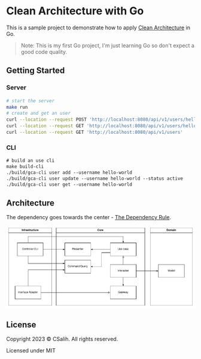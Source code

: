 # Clean Architecture with Go

This is a sample project to demonstrate how to
apply [Clean Architecture](https://blog.cleancoder.com/uncle-bob/2012/08/13/the-clean-architecture.html
) in Go.

> Note: This is my first Go project, I'm just learning Go so don't expect a good code
> quality.

## Getting Started

### Server

```bash
# start the server
make run
# create and get an user
curl --location --request POST 'http://localhost:8080/api/v1/users/hello-world'
curl --location --request GET 'http://localhost:8080/api/v1/users/hello-world'
curl --location --request GET 'http://localhost:8080/api/v1/users'
```

### CLI

```
# build an use cli
make build-cli
./build/gca-cli user add --username hello-world
./build/gca-cli user update --username hello-world --status active
./build/gca-cli user get --username hello-world
```

## Architecture

The dependency goes towards the
center - [The Dependency Rule](https://blog.cleancoder.com/uncle-bob/2012/08/13/the-clean-architecture.html#the-dependency-rule).

![Architecture Overview](docs/assets/clean-architecture.png)

## License

Copyright 2023 © CSalih. All rights reserved.

Licensed under MIT